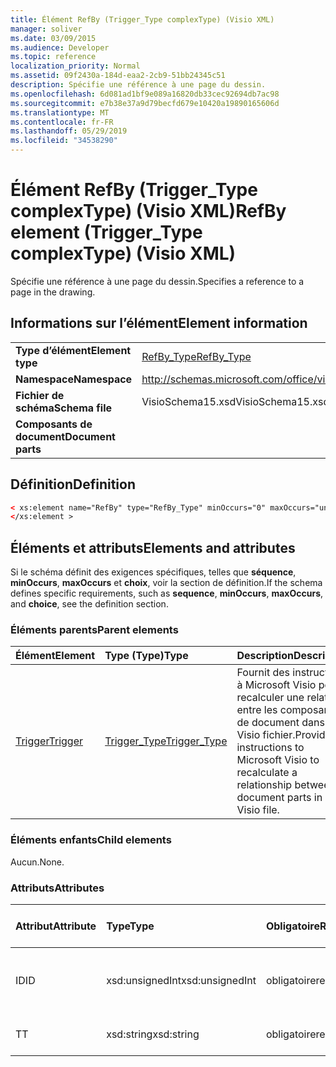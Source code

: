 ```yaml
---
title: Élément RefBy (Trigger_Type complexType) (Visio XML)
manager: soliver
ms.date: 03/09/2015
ms.audience: Developer
ms.topic: reference
localization_priority: Normal
ms.assetid: 09f2430a-184d-eaa2-2cb9-51bb24345c51
description: Spécifie une référence à une page du dessin.
ms.openlocfilehash: 6d081ad1bf9e089a16820db33cec92694db7ac98
ms.sourcegitcommit: e7b38e37a9d79becfd679e10420a19890165606d
ms.translationtype: MT
ms.contentlocale: fr-FR
ms.lasthandoff: 05/29/2019
ms.locfileid: "34538290"
---
```

# <a name="refby-element-trigger_type-complextype-visio-xml"></a><span data-ttu-id="f1846-103">Élément RefBy (Trigger_Type complexType) (Visio XML)</span><span class="sxs-lookup"><span data-stu-id="f1846-103">RefBy element (Trigger_Type complexType) (Visio XML)</span></span>

<span data-ttu-id="f1846-104">Spécifie une référence à une page du dessin.</span><span class="sxs-lookup"><span data-stu-id="f1846-104">Specifies a reference to a page in the drawing.</span></span>
  
## <a name="element-information"></a><span data-ttu-id="f1846-105">Informations sur l’élément</span><span class="sxs-lookup"><span data-stu-id="f1846-105">Element information</span></span>

|||
|:-----|:-----|
|<span data-ttu-id="f1846-106">**Type d’élément**</span><span class="sxs-lookup"><span data-stu-id="f1846-106">**Element type**</span></span> <br/> |[<span data-ttu-id="f1846-107">RefBy_Type</span><span class="sxs-lookup"><span data-stu-id="f1846-107">RefBy_Type</span></span>](refby_type-complextypevisio-xml.md) <br/> |
|<span data-ttu-id="f1846-108">**Namespace**</span><span class="sxs-lookup"><span data-stu-id="f1846-108">**Namespace**</span></span> <br/> |http://schemas.microsoft.com/office/visio/2012/main  <br/> |
|<span data-ttu-id="f1846-109">**Fichier de schéma**</span><span class="sxs-lookup"><span data-stu-id="f1846-109">**Schema file**</span></span> <br/> |<span data-ttu-id="f1846-110">VisioSchema15.xsd</span><span class="sxs-lookup"><span data-stu-id="f1846-110">VisioSchema15.xsd</span></span>  <br/> |
|<span data-ttu-id="f1846-111">**Composants de document**</span><span class="sxs-lookup"><span data-stu-id="f1846-111">**Document parts**</span></span> <br/> ||
   
## <a name="definition"></a><span data-ttu-id="f1846-112">Définition</span><span class="sxs-lookup"><span data-stu-id="f1846-112">Definition</span></span>

```XML
< xs:element name="RefBy" type="RefBy_Type" minOccurs="0" maxOccurs="unbounded" >
</xs:element >
```

## <a name="elements-and-attributes"></a><span data-ttu-id="f1846-113">Éléments et attributs</span><span class="sxs-lookup"><span data-stu-id="f1846-113">Elements and attributes</span></span>

<span data-ttu-id="f1846-114">Si le schéma définit des exigences spécifiques, telles que **séquence**, **minOccurs**, **maxOccurs** et **choix**, voir la section de définition.</span><span class="sxs-lookup"><span data-stu-id="f1846-114">If the schema defines specific requirements, such as **sequence**, **minOccurs**, **maxOccurs**, and **choice**, see the definition section.</span></span> 
  
### <a name="parent-elements"></a><span data-ttu-id="f1846-115">Éléments parents</span><span class="sxs-lookup"><span data-stu-id="f1846-115">Parent elements</span></span>

|<span data-ttu-id="f1846-116">**Élément**</span><span class="sxs-lookup"><span data-stu-id="f1846-116">**Element**</span></span>|<span data-ttu-id="f1846-117">**Type (Type)**</span><span class="sxs-lookup"><span data-stu-id="f1846-117">**Type**</span></span>|<span data-ttu-id="f1846-118">**Description**</span><span class="sxs-lookup"><span data-stu-id="f1846-118">**Description**</span></span>|
|:-----|:-----|:-----|
|[<span data-ttu-id="f1846-119">Trigger</span><span class="sxs-lookup"><span data-stu-id="f1846-119">Trigger</span></span>](trigger-elementvisio-xml.md) <br/> |[<span data-ttu-id="f1846-120">Trigger_Type</span><span class="sxs-lookup"><span data-stu-id="f1846-120">Trigger_Type</span></span>](trigger_type-complextypevisio-xml.md) <br/> |<span data-ttu-id="f1846-121">Fournit des instructions à Microsoft Visio pour recalculer une relation entre les composants de document dans Visio fichier.</span><span class="sxs-lookup"><span data-stu-id="f1846-121">Provides instructions to Microsoft Visio to recalculate a relationship between document parts in a Visio file.</span></span>  <br/> |

   
### <a name="child-elements"></a><span data-ttu-id="f1846-122">Éléments enfants</span><span class="sxs-lookup"><span data-stu-id="f1846-122">Child elements</span></span>

<span data-ttu-id="f1846-123">Aucun.</span><span class="sxs-lookup"><span data-stu-id="f1846-123">None.</span></span>
  
### <a name="attributes"></a><span data-ttu-id="f1846-124">Attributs</span><span class="sxs-lookup"><span data-stu-id="f1846-124">Attributes</span></span>

|<span data-ttu-id="f1846-125">**Attribut**</span><span class="sxs-lookup"><span data-stu-id="f1846-125">**Attribute**</span></span>|<span data-ttu-id="f1846-126">**Type**</span><span class="sxs-lookup"><span data-stu-id="f1846-126">**Type**</span></span>|<span data-ttu-id="f1846-127">**Obligatoire**</span><span class="sxs-lookup"><span data-stu-id="f1846-127">**Required**</span></span>|<span data-ttu-id="f1846-128">**Description**</span><span class="sxs-lookup"><span data-stu-id="f1846-128">**Description**</span></span>|<span data-ttu-id="f1846-129">**Valeurs possibles**</span><span class="sxs-lookup"><span data-stu-id="f1846-129">**Possible values**</span></span>|
|:-----|:-----|:-----|:-----|:-----|
|<span data-ttu-id="f1846-130">ID</span><span class="sxs-lookup"><span data-stu-id="f1846-130">ID</span></span>  <br/> |<span data-ttu-id="f1846-131">xsd:unsignedInt</span><span class="sxs-lookup"><span data-stu-id="f1846-131">xsd:unsignedInt</span></span>  <br/> |<span data-ttu-id="f1846-132">obligatoire</span><span class="sxs-lookup"><span data-stu-id="f1846-132">required</span></span>  <br/> |<span data-ttu-id="f1846-133">Spécifie l’attribut ID d’une page dans le dessin.</span><span class="sxs-lookup"><span data-stu-id="f1846-133">Specifies the ID attribute of a page in the drawing.</span></span>  <br/> |<span data-ttu-id="f1846-134">Valeurs du type xsd:unsignedInt.</span><span class="sxs-lookup"><span data-stu-id="f1846-134">Values of the xsd:unsignedInt type.</span></span>  <br/> |
|<span data-ttu-id="f1846-135">T</span><span class="sxs-lookup"><span data-stu-id="f1846-135">T</span></span>  <br/> |<span data-ttu-id="f1846-136">xsd:string</span><span class="sxs-lookup"><span data-stu-id="f1846-136">xsd:string</span></span>  <br/> |<span data-ttu-id="f1846-137">obligatoire</span><span class="sxs-lookup"><span data-stu-id="f1846-137">required</span></span>  <br/> |<span data-ttu-id="f1846-138">Spécifie le type de référence.</span><span class="sxs-lookup"><span data-stu-id="f1846-138">Specifies the reference type.</span></span>  <br/> |<span data-ttu-id="f1846-139">Valeurs du type xsd:string.</span><span class="sxs-lookup"><span data-stu-id="f1846-139">Values of the xsd:string type.</span></span>  <br/> |
   

